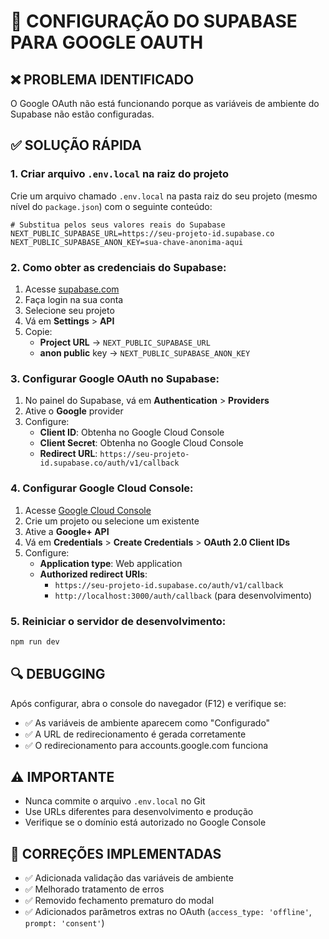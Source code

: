 # 🔧 CONFIGURAÇÃO DO SUPABASE PARA GOOGLE OAUTH

## ❌ PROBLEMA IDENTIFICADO
O Google OAuth não está funcionando porque as variáveis de ambiente do Supabase não estão configuradas.

## ✅ SOLUÇÃO RÁPIDA

### 1. Criar arquivo `.env.local` na raiz do projeto
Crie um arquivo chamado `.env.local` na pasta raiz do seu projeto (mesmo nível do `package.json`) com o seguinte conteúdo:

```env
# Substitua pelos seus valores reais do Supabase
NEXT_PUBLIC_SUPABASE_URL=https://seu-projeto-id.supabase.co
NEXT_PUBLIC_SUPABASE_ANON_KEY=sua-chave-anonima-aqui
```

### 2. Como obter as credenciais do Supabase:
1. Acesse [supabase.com](https://supabase.com)
2. Faça login na sua conta
3. Selecione seu projeto
4. Vá em **Settings** > **API**
5. Copie:
   - **Project URL** → `NEXT_PUBLIC_SUPABASE_URL`
   - **anon public** key → `NEXT_PUBLIC_SUPABASE_ANON_KEY`

### 3. Configurar Google OAuth no Supabase:
1. No painel do Supabase, vá em **Authentication** > **Providers**
2. Ative o **Google** provider
3. Configure:
   - **Client ID**: Obtenha no Google Cloud Console
   - **Client Secret**: Obtenha no Google Cloud Console
   - **Redirect URL**: `https://seu-projeto-id.supabase.co/auth/v1/callback`

### 4. Configurar Google Cloud Console:
1. Acesse [Google Cloud Console](https://console.cloud.google.com)
2. Crie um projeto ou selecione um existente
3. Ative a **Google+ API**
4. Vá em **Credentials** > **Create Credentials** > **OAuth 2.0 Client IDs**
5. Configure:
   - **Application type**: Web application
   - **Authorized redirect URIs**: 
     - `https://seu-projeto-id.supabase.co/auth/v1/callback`
     - `http://localhost:3000/auth/callback` (para desenvolvimento)

### 5. Reiniciar o servidor de desenvolvimento:
```bash
npm run dev
```

## 🔍 DEBUGGING
Após configurar, abra o console do navegador (F12) e verifique se:
- ✅ As variáveis de ambiente aparecem como "Configurado"
- ✅ A URL de redirecionamento é gerada corretamente
- ✅ O redirecionamento para accounts.google.com funciona

## ⚠️ IMPORTANTE
- Nunca commite o arquivo `.env.local` no Git
- Use URLs diferentes para desenvolvimento e produção
- Verifique se o domínio está autorizado no Google Console

## 🚨 CORREÇÕES IMPLEMENTADAS
- ✅ Adicionada validação das variáveis de ambiente
- ✅ Melhorado tratamento de erros
- ✅ Removido fechamento prematuro do modal
- ✅ Adicionados parâmetros extras no OAuth (`access_type: 'offline'`, `prompt: 'consent'`)
